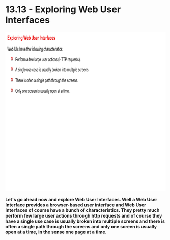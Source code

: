 # 13.13 - Exploring Web User Interfaces

<img src="/images/13_13_01.jpg" width="800" height="500">

**Let's go ahead now and explore Web User Interfaces. Well a Web User Interface provides a browser-based user interface and Web User Interfaces of course have a bunch of characteristics. They pretty much perform few large user actions through http requests and of course they have a single use case is usually broken into multiple screens and there is often a single path through the screens and only one screen is usually open at a time, in the sense one page at a time.**